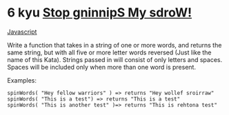 # 6 kyu [Stop gninnipS My sdroW!](https://www.codewars.com/kata/5264d2b162488dc400000001)

<!-- START LANGUAGE_LINKS -->

[Javascript](./javascript.js)

<!-- END LANGUAGE_LINKS -->

Write a function that takes in a string of one or more words, and returns the same string, but with all five or more letter words reversed (Just like the name of this Kata). Strings passed in will consist of only letters and spaces. Spaces will be included only when more than one word is present.

Examples:
```
spinWords( "Hey fellow warriors" ) => returns "Hey wollef sroirraw" 
spinWords( "This is a test") => returns "This is a test" 
spinWords( "This is another test" )=> returns "This is rehtona test"
```